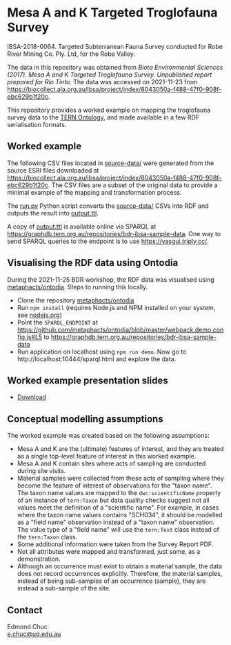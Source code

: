 # Mesa A and K Targeted Troglofauna Survey

IBSA-2018-0064. Targeted Subterranean Fauna Survey conducted for Robe River Mining Co. Ply. Ltd, for the Robe Valley.

The data in this repository was obtained from _Biota Environmental Sciences (2017). Mesa A and K Targeted Troglofauna Survey. Unpublished report prepared for Rio Tinto._ The data was accessed on 2021-11-23 from https://biocollect.ala.org.au/ibsa/project/index/8043050a-f488-47f0-908f-ebc629b1f20c.

This repository provides a worked example on mapping the troglofauna survey data to the [TERN Ontology](https://w3id.org/tern/ontologies/tern/), and made available in a few RDF serialisation formats.

## Worked example

The following CSV files located in [source-data/](source-data/) were generated from the source ESRI files downloaded at https://biocollect.ala.org.au/ibsa/project/index/8043050a-f488-47f0-908f-ebc629b1f20c. The CSV files are a subset of the original data to provide a minimal example of the mapping and transformation process.

The [run.py](run.py) Python script converts the [source-data/](source-data/) CSVs into RDF and outputs the result into [output.ttl](output.ttl).

A copy of [output.ttl](output.ttl) is available online via SPARQL at https://graphdb.tern.org.au/repositories/bdr-ibsa-sample-data. One way to send SPARQL queries to the endpoint is to use https://yasgui.triply.cc/.

## Visualising the RDF data using Ontodia

During the 2021-11-25 BDR workshop, the RDF data was visualised using [metaphacts/ontodia](https://github.com/metaphacts/ontodia). Steps to running this locally.

- Clone the repository [metaphacts/ontodia](https://github.com/metaphacts/ontodia)
- Run `npm install` (requires Node.js and NPM installed on your system, see [nodejs.org](https://nodejs.org/en/))
- Point the `SPARQL_ENDPOINT` at https://github.com/metaphacts/ontodia/blob/master/webpack.demo.config.js#L5 to https://graphdb.tern.org.au/repositories/bdr-ibsa-sample-data
- Run application on localhost using `npm run demo`. Now go to http://localhost:10444/sparql.html and explore the data.

## Worked example presentation slides

- [Download](https://docs.google.com/presentation/d/1PAfLXi-fX0R5n7V6otK2hDjfqpUa2hov/edit?usp=sharing&ouid=108129827562056706312&rtpof=true&sd=true)

## Conceptual modelling assumptions

The worked example was created based on the following assumptions:

- Mesa A and K are the (ultimate) features of interest, and they are treated as a single top-level feature of interest in this worked example.
- Mesa A and K contain sites where acts of sampling are conducted during site visits.
- Material samples were collected from these acts of sampling where they become the feature of interest of observations for the "taxon name". The taxon name values are mapped to the `dwc:scientificName` property of an instance of `tern:Taxon` but data quality checks suggest not all values meet the definition of a "scientific name". For example, in cases where the taxon name values contains "SCH034", it should be modelled as a "field name" observation instead of a "taxon name" observation. The value type of a "field name" will use the `tern:Text` class instead of the `tern:Taxon` class.
- Some additional information were taken from the Survey Report PDF.
- Not all attributes were mapped and transformed, just some, as a demonstration.
- Although an occurrence must exist to obtain a material sample, the data does not record occurrences explicitly. Therefore, the material samples, instead of being sub-samples of an occurrence (sample), they are instead a sub-sample of the site.

## Contact

Edmond Chuc  
e.chuc@uq.edu.au
